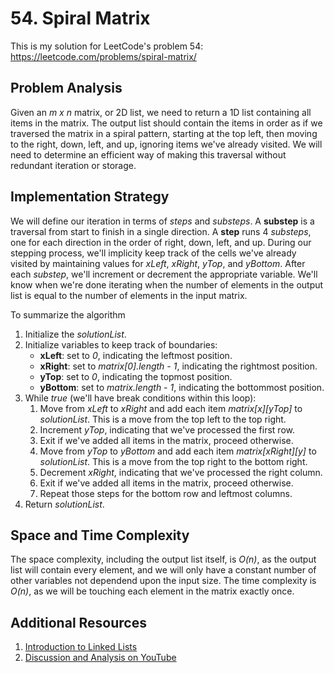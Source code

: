 # 54. Spiral Matrix
This is my solution for LeetCode's problem 54: https://leetcode.com/problems/spiral-matrix/

## Problem Analysis
Given an *m x n* matrix, or 2D list, we need to return a 1D list containing all items in the matrix. The output list should contain the items in order as if we traversed the matrix in a spiral pattern, starting at the top left, then moving to the right, down, left, and up, ignoring items we've already visited. We will need to determine an efficient way of making this traversal without redundant iteration or storage.

## Implementation Strategy
We will define our iteration in terms of *steps* and *substeps*. A **substep** is a traversal from start to finish in a single direction. A **step** runs 4 *substeps*, one for each direction in the order of right, down, left, and up. During our stepping process, we'll implicity keep track of the cells we've already visited by maintaining values for *xLeft*, *xRight*, *yTop*, and *yBottom*. After each *substep*, we'll increment or decrement the appropriate variable. We'll know when we're done iterating when the number of elements in the output list is equal to the number of elements in the input matrix.

To summarize the algorithm
1. Initialize the *solutionList*.
1. Initialize variables to keep track of boundaries:
    * **xLeft**: set to *0*, indicating the leftmost position.
    * **xRight**: set to *matrix[0].length - 1*, indicating the rightmost position.
    * **yTop**: set to *0*, indicating the topmost position.
    * **yBottom**: set to *matrix.length - 1*, indicating the bottommost position.
1. While *true* (we'll have break conditions within this loop):
    1. Move from *xLeft* to *xRight* and add each item *matrix[x][yTop]* to *solutionList*. This is a move from the top left to the top right.
    1. Increment *yTop*, indicating that we've processed the first row.
    1. Exit if we've added all items in the matrix, proceed otherwise.
    1. Move from *yTop* to *yBottom* and add each item *matrix[xRight][y]* to *solutionList*. This is a move from the top right to the bottom right.
    1. Decrement *xRight*, indicating that we've processed the right column.
    1. Exit if we've added all items in the matrix, proceed otherwise.
    1. Repeat those steps for the bottom row and leftmost columns.
1. Return *solutionList*.

## Space and Time Complexity
The space complexity, including the output list itself, is *O(n)*, as the output list will contain every element, and we will only have a constant number of other variables not dependend upon the input size. The time complexity is *O(n)*, as we will be touching each element in the matrix exactly once.

## Additional Resources
1. [Introduction to Linked Lists](https://bytethisstore.com/articles/pg/reverse-linked-list)
1. [Discussion and Analysis on YouTube](https://youtu.be/54OFPHY_CiM)